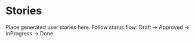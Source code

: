 # Stories

Place generated user stories here. Follow status flow: Draft → Approved → InProgress → Done.
